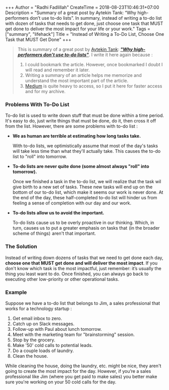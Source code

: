 +++
Author = "Radhi Fadlillah"
CreateTime = 2018-08-23T10:46:31+07:00
Description = "Summary of a great post by Aytekin Tank: “Why high-performers don’t use to-do lists”. In summary, instead of writing a to-do list with dozen of tasks that needs to get done, just choose one task that MUST get done to deliver the most impact for your life or your work."
Tags = ["summary", "lifehack"]
Title = "Instead of Writing a To-Do List, Choose One Task that MUST Get Done"
+++

> This is summary of a great post by [Aytekin Tank][1]: [**_"Why high-performers don’t use to-do lists"_**][2]. I write it here again because : 
>
> 1. I could bookmark the article. However, once bookmarked I doubt I will read and remember it later.
> 2. Writing a summary of an article helps me memorize and understand the most important part of the article.
> 3. [Medium][3] is quite heavy to access, so I put it here for faster access and for my archive.

### Problems With To-Do List

To-do list is used to write down stuff that must be done within a time period. It's easy to do, just write things that must be done, do it, then cross it off from the list. However, there are some problems with to-do list :

- **We as human are terrible at estimating how long tasks take.**

    With to-do lists, we optimistically assume that most of the day's tasks will take less time than what they'll actually take. This causes the to-do list to "roll" into tomorrow. 

- **To-do lists are never quite done (some almost always "roll" into tomorrow).**

    Once we finished a task in the to-do list, we will realize that the task wil give birth to a new set of tasks. These new tasks will end up on the bottom of our to-do list, which make it seems our work is never done. At the end of the day, these half-completed to-do list will hinder us from feeling a sense of completion with our day and our work.

- **To-do lists allow us to avoid the important.**

    To-do lists cause us to be overly proactive in our thinking. Which, in turn, causes us to put a greater emphasis on tasks that  (in the broader scheme of things)  aren't that important.

### The Solution

Instead of writing down dozens of tasks that we need to get done each day, **choose one that MUST get done and will deliver the most impact**. If you don't know which task is the most impactful, just remember: it’s usually the thing you least want to do. Once finished, you can always go back to executing other low-priority or other operational tasks.

### Example

Suppose we have a to-do list that belongs to Jim, a sales professional that works for a technology startup :

1. Get email inbox to zero.
2. Catch up on Slack messages.
3. Follow-up with Paul about lunch tomorrow.
4. Meet with the marketing team for "brainstorming" session.
5. Stop by the grocery.
6. Make '50' cold calls to potential leads.
7. Do a couple loads of laundry.
8. Clean the house.

While cleaning the house, doing the laundry, etc. might be nice, they aren't going to create the most impact for the day. However, if you’re a sales professional like Jim (where you get paid to make sales) you better make sure you're working on your 50 cold calls for the day.

[1]: https://medium.com/@aytekintank
[2]: https://medium.com/swlh/why-high-performers-dont-use-to-do-lists-5d298045444d
[3]: https://medium.com